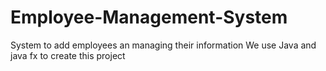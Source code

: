 # Employee-Management-System
System to add employees an managing their information 
We use Java and java fx to create this project
